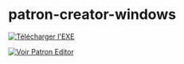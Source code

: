 # patron-creator-windows
[![Télécharger l'EXE](https://img.shields.io/badge/T%C3%A9l%C3%A9charger-.exe-blue?style=for-the-badge&logo=windows)](https://github.com/tariteur/patron-creator-windows/releases/download/v1.0.4/PatronCreator-Setup-1.0.4.exe)

[![Voir Patron Editor](https://img.shields.io/badge/Visiter-Patron%20Editor-blue?style=for-the-badge&logo=github)](https://github.com/tariteur/patron-editor-windows)
